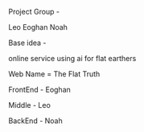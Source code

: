Project Group -

Leo
Eoghan
Noah

Base idea -

online service using ai for flat earthers

Web Name = The Flat Truth

FrontEnd - Eoghan

Middle - Leo

BackEnd - Noah
